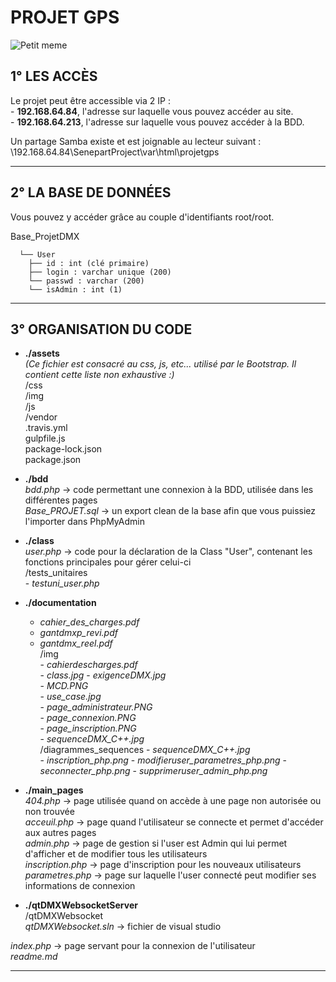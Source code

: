  # PROJET GPS

![Petit meme](https://i.imgflip.com/1n8nsf.jpg)

## 1° LES ACCÈS

Le projet peut être accessible via 2 IP :  
    - __192.168.64.84__, l'adresse sur laquelle vous pouvez accéder au site.  
    - __192.168.64.213__, l'adresse sur laquelle vous pouvez accéder à la BDD.

Un partage Samba existe et est joignable au lecteur suivant : \\192.168.64.84\SenepartProject\var\html\projetgps


-----------------


## 2° LA BASE DE DONNÉES

Vous pouvez y accéder grâce au couple d'identifiants root/root.

Base_ProjetDMX       	
      
      └── User  
        ├── id : int (clé primaire)  
        ├── login : varchar unique (200)  
        └── passwd : varchar (200)  
        └── isAdmin : int (1)  


       
-----------------


## 3° ORGANISATION DU CODE


* __./assets__  
*(Ce fichier est consacré au css, js, etc... utilisé par le Bootstrap. Il contient cette liste non exhaustive :)*    
    /css    
    /img    
    /js  
    /vendor    
    .travis.yml  
    gulpfile.js  
    package-lock.json    
    package.json  


* __./bdd__  
    *bdd.php* -> code permettant une connexion à la BDD, utilisée dans les différentes pages    
    *Base_PROJET.sql* -> un export clean de la base afin que vous puissiez l'importer dans PhpMyAdmin  


* __./class__  
    *user.php* -> code pour la déclaration de la Class "User", contenant les fonctions principales pour gérer celui-ci  
    /tests_unitaires  
        - *testuni_user.php*  
      

* __./documentation__  
  - *cahier_des_charges.pdf*
  - *gantdmxp_revi.pdf*     
  - *gantdmx_reel.pdf*    
    /img  
        - *cahierdescharges.pdf*  
        - *class.jpg*
        - *exigenceDMX.jpg*  
        - *MCD.PNG*  
        - *use_case.jpg*  
        - *page_administrateur.PNG*    
        - *page_connexion.PNG*  
        - *page_inscription.PNG*  
        - *sequenceDMX_C++.jpg*    
    /diagrammes_sequences
        - *sequenceDMX_C++.jpg*   
        - *inscription_php.png*
        - *modifieruser_parametres_php.png*
        - *seconnecter_php.png*
        - *supprimeruser_admin_php.png*
    
* __./main_pages__  
    *404.php* -> page utilisée quand on accède à une page non autorisée ou non trouvée     
    *acceuil.php* -> page quand l'utilisateur se connecte et permet d'accéder aux autres pages    
    *admin.php* -> page de gestion si l'user est Admin qui lui permet d'afficher et de modifier
 tous les utilisateurs    
    *inscription.php* -> page d'inscription pour les nouveaux utilisateurs    
    *parametres.php* -> page sur laquelle l'user connecté peut modifier ses informations de connexion  


* __./qtDMXWebsocketServer__  
    /qtDMXWebsocket  
    *qtDMXWebsocket.sln* -> fichier de visual studio  
    
*index.php* -> page servant pour la connexion de l'utilisateur  
*readme.md*

-----------------





















    
